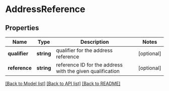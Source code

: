 # AddressReference

## Properties
Name | Type | Description | Notes
------------ | ------------- | ------------- | -------------
**qualifier** | **string** | qualifier for the address reference | [optional] 
**reference** | **string** | reference ID for the address with the given qualification | [optional] 

[[Back to Model list]](../../README.md#documentation-for-models) [[Back to API list]](../../README.md#documentation-for-api-endpoints) [[Back to README]](../../README.md)

